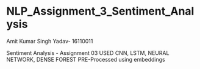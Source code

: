 # NLP_Assignment_3_Sentiment_Analysis
Amit Kumar Singh Yadav- 16110011

Sentiment Analysis - Assignment 03
USED CNN, LSTM, NEURAL NETWORK, DENSE FOREST
PRE-Processed using embeddings
